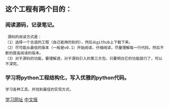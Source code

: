 这个工程有两个目的：
-------------
### 阅读源码，记录笔记。
     源码的阅读方式是：
    （1）选择一个合适的工程（自己能用的到的），然后从github上下载下来。
    （2）尽可能从最低的版本（一般是v0.1）开始阅读，仔细阅读，尽量理解每一行代码，然后不断的提高阅读的版本。
    （3）对于源码的功能，要理解透，对于源码引入的第三方包，只要明白它的功能就行了，可以不深究。

### 学习将python工程结构化，写入优雅的python代码。
    学习各种工具，并找到最佳的实现方式。
[学习网址](http://docs.python-guide.org/en/latest/)
[中文版](https://pythonguidecn.readthedocs.io/zh/latest/index.html)